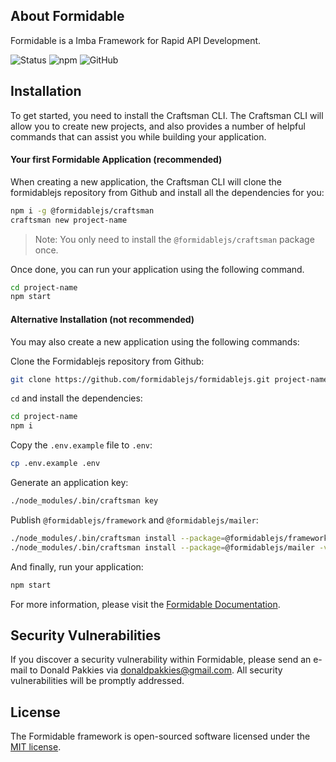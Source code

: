 ## About Formidable
Formidable is a Imba Framework for Rapid API Development.

![Status](https://github.com/formidablejs/framework/actions/workflows/test.yml/badge.svg)
![npm](https://img.shields.io/npm/v/@formidablejs/framework)
![GitHub](https://img.shields.io/github/license/formidablejs/framework)

## Installation

To get started, you need to install the Craftsman CLI. The Craftsman CLI will allow you to create new projects, and also provides a number of helpful commands that can assist you while building your application.

#### Your first Formidable Application (recommended)

When creating a new application, the Craftsman CLI will clone the formidablejs repository from Github and install all the dependencies for you:

```bash
npm i -g @formidablejs/craftsman
craftsman new project-name
```

> Note: You only need to install the `@formidablejs/craftsman` package once.

Once done, you can run your application using the following command.

```bash
cd project-name
npm start
```

#### Alternative Installation (not recommended)

You may also create a new application using the following commands:

Clone the Formidablejs repository from Github:

```bash
git clone https://github.com/formidablejs/formidablejs.git project-name
```

`cd` and install the dependencies:

```bash
cd project-name
npm i
```

Copy the `.env.example` file to `.env`:

```bash
cp .env.example .env
```

Generate an application key:

```bash
./node_modules/.bin/craftsman key
```

Publish `@formidablejs/framework` and `@formidablejs/mailer`:

```bash
./node_modules/.bin/craftsman install --package=@formidablejs/framework -v
./node_modules/.bin/craftsman install --package=@formidablejs/mailer -v
```

And finally, run your application:

```bash
npm start
```

For more information, please visit the [Formidable Documentation](https://formidablejs.org/docs/).

## Security Vulnerabilities

If you discover a security vulnerability within Formidable, please send an e-mail to Donald Pakkies via [donaldpakkies@gmail.com](mailto:donaldpakkies@gmail.com). All security vulnerabilities will be promptly addressed.

## License

The Formidable framework is open-sourced software licensed under the [MIT license](https://opensource.org/licenses/MIT).
